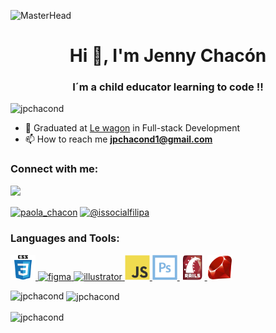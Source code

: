 ![MasterHead](https://64.media.tumblr.com/c5543874b9cbe98da1d20945a45e989b/tumblr_o5a5r9Z9O71tvppquo1_r1_1280.gifv)
<h1 align="center">Hi 👋, I'm Jenny Chacón</h1>
<h3 align="center">I´m a child educator learning to code !!</h3>

<p align="left">
  <img
    src="https://komarev.com/ghpvc/?username=jpchacond&label=Profile%20views&color=0e75b6&style=flat"
    alt="jpchacond"
  />
</p>

- 🌱 Graduated at <a href="https://www.lewagon.com/de" target="_blanket">Le wagon</a> in Full-stack Development
- 📫 How to reach me **jpchacond1@gmail.com**

<h3 align="left">Connect with me:</h3>
<img
  align="“right”"
  width="“400”"
  src="https://media2.giphy.com/media/H3ZUIgnoHykSVP8ZBK/giphy.gif?cid=790b761195baa0a7f2040be5c475a34fecc96a4309790292&rid=giphy.gif&ct=s"
/>
<p align="left">
  <a href="https://fb.com/paola_chacon" target="blank"
    ><img
      align="center"
      name="facebook"
      src="https://raw.githubusercontent.com/rahuldkjain/github-profile-readme-generator/master/src/images/icons/Social/facebook.svg"
      alt="paola_chacon"
      height="30"
      width="40"
  /></a>
  <a href="https://www.instagram.com/issocialfilipa/" target="blank"
    ><img
      align="center"
      id="instagram"
      name="instagram"
      src="https://raw.githubusercontent.com/rahuldkjain/github-profile-readme-generator/master/src/images/icons/Social/instagram.svg"
      alt="@issocialfilipa"
      height="30"
      width="40"
  /></a>
</p>

<h3 align="left">Languages and Tools:</h3>
<p align="left">
  <a href="https://www.w3schools.com/css/" target="_blank" rel="noreferrer">
    <img
      src="https://raw.githubusercontent.com/devicons/devicon/master/icons/css3/css3-original-wordmark.svg"
      alt="css3"
      width="40"
      height="40"
    />
  </a>
  <a href="https://www.figma.com/" target="_blank" rel="noreferrer">
    <img
      src="https://www.vectorlogo.zone/logos/figma/figma-icon.svg"
      alt="figma"
      width="40"
      height="40"
    />
  </a>
  <a
    href="https://www.adobe.com/in/products/illustrator.html"
    target="_blank"
    rel="noreferrer"
  >
    <img
      src="https://www.vectorlogo.zone/logos/adobe_illustrator/adobe_illustrator-icon.svg"
      alt="illustrator"
      width="40"
      height="40"
    />
  </a>
  <a
    href="https://developer.mozilla.org/en-US/docs/Web/JavaScript"
    target="_blank"
    rel="noreferrer"
  >
    <img
      src="https://raw.githubusercontent.com/devicons/devicon/master/icons/javascript/javascript-original.svg"
      alt="javascript"
      width="40"
      height="40"
    />
  </a>
  <a href="https://www.photoshop.com/en" target="_blank" rel="noreferrer">
    <img
      src="https://raw.githubusercontent.com/devicons/devicon/master/icons/photoshop/photoshop-line.svg"
      alt="photoshop"
      width="40"
      height="40"
    />
  </a>
  <a href="https://rubyonrails.org" target="_blank" rel="noreferrer">
    <img
      src="https://raw.githubusercontent.com/devicons/devicon/master/icons/rails/rails-original-wordmark.svg"
      alt="rails"
      width="40"
      height="40"
    />
  </a>
  <a href="https://www.ruby-lang.org/en/" target="_blank" rel="noreferrer">
    <img
      src="https://raw.githubusercontent.com/devicons/devicon/master/icons/ruby/ruby-original.svg"
      alt="ruby"
      width="40"
      height="40"
    />
  </a>
</p>

<p>
  <img
    align="left"
    src="https://github-readme-stats.vercel.app/api/top-langs?username=jpchacond&show_icons=true&locale=en&layout=compact"
    alt="jpchacond"
  />
</p>

<p>
  &nbsp;<img
    align="center"
    src="https://github-readme-stats.vercel.app/api?username=jpchacond&show_icons=true&locale=en"
    alt="jpchacond"
  />
</p>

<p>
  <img
    align="center"
    src="https://github-readme-streak-stats.herokuapp.com/?user=jpchacond&"
    alt="jpchacond"
  />
</p>

